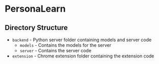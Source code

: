 # PersonaLearn

## Directory Structure

* `backend` - Python server folder containing models and server code
  * `models` - Contains the models for the server
  * `server` - Contains the server code
* `extension` - Chrome extension folder containing the extension code
